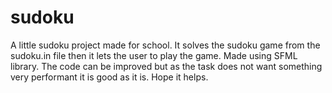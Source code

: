 # sudoku

A little sudoku project made for school. It solves the sudoku game from the sudoku.in file then it lets the user to play the game.
Made using SFML library.
The code can be improved but as the task does not want something very performant it is good as it is. Hope it helps.
